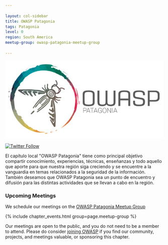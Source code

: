 ```yaml
---

layout: col-sidebar
title: OWASP Patagonia
tags: Patagonia
level: 0
region: South America
meetup-group: owasp-patagonia-meetup-group

---
```

![Patagonia](assets/images/OWASP-Patagonia.jpg)

[![Twitter Follow](https://img.shields.io/twitter/follow/OWASP_Patagonia?style=social)](https://twitter.com/OWASP_Patagonia)

El capítulo local "OWASP Patagonia" tiene como principal objetivo compartir conocimiento, experiencias, técnicas, enseñanzas y todo aquello que aporte para que nuestra región siga creciendo y se encuentre a la vanguardia en temas relacionados a la seguridad de la información. También deseamos que OWASP Patagonia sea un punto de encuentro y difusión para las distintas actividades que se llevan a cabo en la región.

### Upcoming Meetings

We schedule our meetings on the [OWASP Patagonia Meetup Group](https://www.meetup.com/owasp-patagonia-meetup-group/)

{% include chapter_events.html group=page.meetup-group %}

Our meetings are open to the public, and you do not need to be a member to attend. Please do consider [joining OWASP](https://owasp.org/membership/) if you find our community, projects, and meetings valuable, or sponsoring this chapter.
